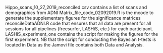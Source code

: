 Hippo_scans_10_27_2019_reconciled.csv contains a list of scans and demographics from ADNI
Matrix_file_code_02092019.R is the mcode to generate the supplementary figures for the significance matrices
reconcileDataADNI.R code that ensures that all data are present for all sessions for all pipelines (freesurfer, LASHiS, etc.) for each participant.
LASHiS_experiment_one contains the script for making the figures for the first experiment. NB that the script for conducting the Bayesian t-tests is located in Data as the Jamovi file contains both Data and Analysis.

